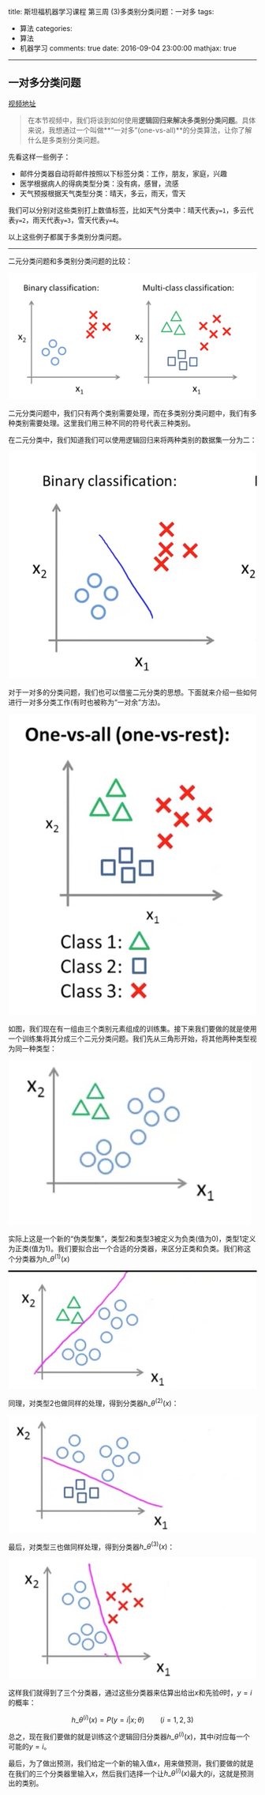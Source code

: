 title: 斯坦福机器学习课程 第三周 (3)多类别分类问题：一对多
tags:
  - 算法
categories:
  - 算法
  - 机器学习
comments: true
date: 2016-09-04 23:00:00
mathjax: true
---

## 一对多分类问题

[视频地址](https://www.coursera.org/learn/machine-learning/lecture/68Pol/multiclass-classification-one-vs-all)

> 在本节视频中，我们将谈到如何使用**逻辑回归来解决多类别分类问题**。具体来说，我想通过一个叫做**“一对多”(one-vs-all)**的分类算法，让你了解什么是多类别分类问题。

先看这样一些例子：

- 邮件分类器自动将邮件按照以下标签分类：工作，朋友，家庭，兴趣
- 医学根据病人的得病类型分类：没有病，感冒，流感
- 天气预报根据天气类型分类：晴天，多云，雨天，雪天

我们可以分别对这些类别打上数值标签，比如天气分类中：晴天代表`y=1`，多云代表`y=2`，雨天代表`y=3`，雪天代表`y=4`。

以上这些例子都属于多类别分类问题。

-----

二元分类问题和多类别分类问题的比较：

![](/img/16_09_04/001.png)

二元分类问题中，我们只有两个类别需要处理，而在多类别分类问题中，我们有多种类别需要处理。这里我们用三种不同的符号代表三种类别。

在二元分类中，我们知道我们可以使用逻辑回归来将两种类别的数据集一分为二：

![](/img/16_09_04/002.png)

对于一对多的分类问题，我们也可以借鉴二元分类的思想。下面就来介绍一些如何进行一对多分类工作(有时也被称为“一对余”方法)。

![](/img/16_09_04/003.png)

如图，我们现在有一组由三个类别元素组成的训练集。接下来我们要做的就是使用一个训练集将其分成三个二元分类问题。我们先从三角形开始，将其他两种类型视为同一种类型：

![](/img/16_09_04/004.png)

实际上这是一个新的“伪类型集”，类型2和类型3被定义为负类(值为0)，类型1定义为正类(值为1)。我们要拟合出一个合适的分类器，来区分正类和负类。我们称这个分类器为$h\_{\theta}^{(1)}(x)$

![](/img/16_09_04/005.png)

同理，对类型2也做同样的处理，得到分类器$h\_{\theta}^{(2)}(x)$：

![](/img/16_09_04/006.png)

最后，对类型三也做同样处理，得到分类器$h\_{\theta}^{(3)}(x)$：

![](/img/16_09_04/007.png)

这样我们就得到了三个分类器，通过这些分类器来估算出给出$x$和先验$\theta$时，$y=i$的概率：

$$
h\_{\theta}^{(i)}(x) = P(y=i|x;\theta)	\qquad  (i=1,2,3)
$$

总之，现在我们要做的就是训练这个逻辑回归分类器$h\_{\theta}^{(i)}(x)$，其中$i$对应每一个可能的$y=i$。

最后，为了做出预测，我们给定一个新的输入值$x$，用来做预测，我们要做的就是在我们的三个分类器里输入$x$，然后我们选择一个让$h\_{\theta}^{(i)}(x)$最大的$i$，这就是预测出的类别。